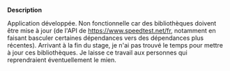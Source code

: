 **Description**

Application développée. Non fonctionnelle car des bibliothèques doivent être mise à jour (de l'API de https://www.speedtest.net/fr, notamment en faisant basculer certaines dépendances vers des dépendances plus récentes). Arrivant à la fin du stage, je n'ai pas trouvé le temps pour mettre à jour ces bibliothèques. Je laisse ce travail aux personnes qui reprendraient éventuellement le mien.
